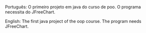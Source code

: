 Português: O primeiro projeto em java do curso de poo. O programa necessita do JFreeChart.

English: The first java project of the oop course. The program needs JFreeChart.
